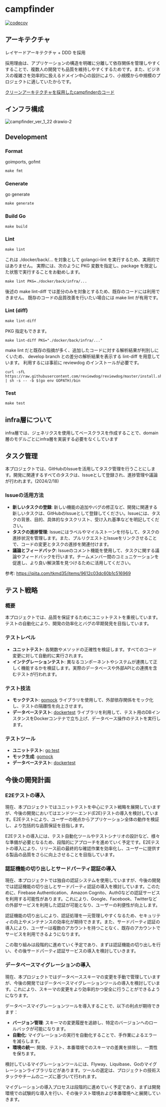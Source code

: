 # campfinder
[![codecov](https://codecov.io/gh/tusmasoma/campfinder/graph/badge.svg?token=OSHVGG9LPY)](https://codecov.io/gh/tusmasoma/campfinder)

## アーキテクチャ
レイヤードアーキテクチャ + DDD を採用

採用理由は、アプリケーションの構造を明確に分離して依存関係を管理しやすくすることで、複数人の開発でも品質を維持しやすくするためです。また、ビジネスの複雑さを効率的に扱えるドメイン中心の設計により、小規模から中規模のプロジェクトに適していたからです。

[クリーンアーキテクチャを採用したcampfinderのコード](https://github.com/tusmasoma/clean-architecture-campfinder/tree/main)

## インフラ構成
![campfinder_ver_1_22 drawio-2](https://github.com/tusmasoma/campfinder/assets/104899572/073b3d49-8c7c-4b9f-9227-e4a6a99dee39)

## Development
### Format
goimports, gofmt
```makefile
make fmt
```
### Generate
go generate
```makefile
make generate
```
### Build Go
```makefile
make build
```
### Lint
```makefile
make lint
```
これは ./docker/back/... を対象として golangci-lint を実行するため、実用的ではありません。 実際には、次のように PKG 変数を指定し、package を限定した状態で実行することをお勧めします。
```makefile
make lint PKG=./docker/back/infra/...
```
後述の make lint-diff では差分のみを対象とするため、既存のコードには利用できません。 既存のコードの品質改善を行いたい場合には make lint が有用です。

### Lint (diff)
```makefile
make lint-diff
```
PKG 指定もできます。
```
make lint-diff PKG="./docker/back/infra/..."
```
make lint だと既存の指摘が多く、追加したコードに対する解析結果が判別しにくいため、 develop branch との差分の解析結果を表示する lint-diff を用意しています。 利用するには事前に reviewdog のインストールが必要です。
```shell
curl -sfL https://raw.githubusercontent.com/reviewdog/reviewdog/master/install.sh | sh -s -- -b $(go env GOPATH)/bin
```
### Test
```makefile
make test
```
## infra層について
infra層では、ジェネリクスを使用してベースクラスを作成することで、domain層のモデルごとにinfra層を実装する必要をなくしています

## タスク管理

本プロジェクトでは、GitHubのIssueを活用してタスク管理を行うことにします。開発に関連するすべてのタスクは、Issueとして登録され、進捗管理や議論が行われます。(2024/2/18)

### Issueの活用方法
- **新しいタスクの登録**: 新しい機能の追加やバグの修正など、開発に関連する新しいタスクは、GitHubのIssueとして登録してください。Issueには、タスクの背景、目的、具体的なタスクリスト、受け入れ基準などを明記してください。
- **タスクの進捗管理**: Issueにはラベルやマイルストーンを付与して、タスクの進捗状況を管理します。また、プルリクエストとIssueをリンクさせることで、コードの変更とタスクの進捗を関連付けます。
- **議論とフィードバック**: Issueのコメント機能を使用して、タスクに関する議論やフィードバックを行います。チームメンバー間のコミュニケーションを促進し、より良い解決策を見つけるために活用してください。

参考: https://qiita.com/tkmd35/items/9612c03dc60b1c516969
## テスト戦略
### 概要
本プロジェクトでは、品質を保証するためにユニットテストを重視しています。テストの自動化により、開発の効率化とバグの早期発見を目指しています。

### テストレベル
- **ユニットテスト**: 各関数やメソッドの正確性を検証します。すべてのコード変更に対して自動的に実行されます。
- **インテグレーションテスト**: 異なるコンポーネントやシステムが連携して正しく機能するかを検証します。実際のデータベースや外部APIとの連携を含むテストが行われます。

### テスト技法
- **モックテスト**: [gomock](https://github.com/golang/mock) ライブラリを使用して、外部依存関係をモック化し、テストの隔離性を向上させます。
- **データベーステスト**: [dockertest](https://github.com/ory/dockertest) ライブラリを利用して、テスト用のDBインスタンスをDockerコンテナで立ち上げ、データベース操作のテストを実行します。

### テストツール
- **ユニットテスト**: [go test](https://golang.org/pkg/testing/)
- **モック生成**: [gomock](https://github.com/golang/mock)
- **データベーステスト**: [dockertest](https://github.com/ory/dockertest)

## 今後の開発計画

### E2Eテストの導入
現在、本プロジェクトではユニットテストを中心にテスト戦略を展開していますが、今後の開発においてはエンドツーエンド(E2E)テストの導入を検討しています。E2Eテストにより、ユーザーの視点からアプリケーション全体の動作を検証し、より包括的な品質保証を目指します。

E2Eテストの導入には、テスト自動化ツールやテストシナリオの設計など、様々な準備が必要となるため、段階的にアプローチを進めていく予定です。E2Eテストの導入により、リリース前の最終的な確認作業を効率化し、ユーザーに提供する製品の品質をさらに向上させることを目指しています。

### 認証機能の切り出しとサードパーティ認証の導入
現在、本プロジェクトでは独自の認証システムを使用していますが、今後の開発では認証機能の切り出しとサードパーティ認証の導入を検討しています。このために、Firebase Authentication、Amazon Cognito、Auth0などの認証サービスを利用する可能性があります。これにより、Google、Facebook、Twitterなどの外部サービスを利用した認証が可能となり、ユーザーの利便性が向上します。

認証機能の切り出しにより、認証処理を一元管理しやすくなるため、セキュリティの向上やメンテナンスの効率化が期待できます。また、サードパーティ認証の導入により、ユーザーは複数のアカウントを持つことなく、既存のアカウントでサービスを利用できるようになります。

この取り組みは段階的に進めていく予定であり、まずは認証機能の切り出しを行い、その後サードパーティ認証サービスの導入を検討していきます。

### データベースマイグレーションの導入
現在、本プロジェクトではデータベーススキーマの変更を手動で管理していますが、今後の開発ではデータベースマイグレーションツールの導入を検討しています。これにより、スキーマの変更をより効率的かつ安全に行うことができるようになります。

データベースマイグレーションツールを導入することで、以下の利点が期待できます：
- **バージョン管理**: スキーマの変更履歴を追跡し、特定のバージョンへのロールバックが可能になります。
- **自動化**: マイグレーションの実行を自動化することで、手作業によるエラーを減らします。
- **環境の統一**: 開発、テスト、本番環境でのスキーマの差異を排除し、一貫性を保ちます。

検討しているマイグレーションツールには、Flyway、Liquibase、Goのマイグレーションライブラリなどがあります。ツールの選定は、プロジェクトの技術スタックやチームのニーズに基づいて行われます。

マイグレーションの導入プロセスは段階的に進めていく予定であり、まずは開発環境での試験的な導入を行い、その後テスト環境および本番環境へと展開していきます。

